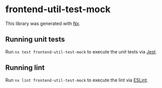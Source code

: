 # frontend-util-test-mock

This library was generated with [Nx](https://nx.dev).

## Running unit tests

Run `nx test frontend-util-test-mock` to execute the unit tests via [Jest](https://jestjs.io).

## Running lint

Run `nx lint frontend-util-test-mock` to execute the lint via [ESLint](https://eslint.org/).
